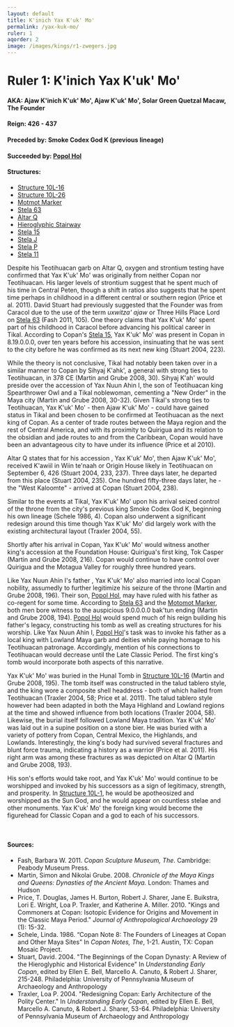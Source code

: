 ```yaml
---
layout: default
title: K'inich Yax K'uk' Mo'
permalink: /yax-kuk-mo/
ruler: 1
aqorder: 2
image: /images/kings/r1-zwegers.jpg
---
```


# Ruler 1: K'inich Yax K'uk' Mo'

#### <strong>AKA:</strong> Ajaw K'inich K'uk' Mo', Ajaw K'uk' Mo', Solar Green Quetzal Macaw, The Founder
#### <strong>Reign:</strong> 426 - 437
#### <strong>Preceded by:</strong> Smoke Codex God K (previous lineage)
#### <strong>Succeeded by:</strong> <a href="{{site.baseurl}}/popol-hol">Popol Hol</a>
#### <strong>Structures:</strong>
<ul>
<li><a href="{{site.baseurl}}/structure-16">Structure 10L-16</a></li>
<li><a href="{{site.baseurl}}/structure-26">Structure 10L-26</a></li>
<li><a href="{{site.baseurl}}/motmot-marker">Motmot Marker</a></li>
<li><a href="{{site.baseurl}}/stela-63">Stela 63</a></li>
<li><a href="{{site.baseurl}}/altar-q">Altar Q</a></li>
<li><a href="{{site.baseurl}}/hieroglyphic-stairway">Hieroglyphic Stairway</a></li>
<li><a href="{{site.baseurl}}/stela-15">Stela 15</a></li>
<li><a href="{{site.baseurl}}/stela-j">Stela J</a></li>
<li><a href="{{site.baseurl}}/stela-p">Stela P</a></li>
<li><a href="{{site.baseurl}}/stela-11">Stela 11</a></li>
</ul>

Despite his Teotihuacan garb on Altar Q, oxygen and strontium testing have confirmed that Yax K'uk' Mo' was originally from neither Copan nor Teotihuacan. His larger levels of strontium suggest that he spent much of his time in Central Peten, though a shift in ratios also suggests that he spent time perhaps in childhood in a different central or southern region (Price et al. 2011). David Stuart had previously suggested that the Founder was from Caracol due to the use of the term <em>uxwitza' ajaw</em> or Three Hills Place Lord on <a href="{{site.baseurl}}/stela-63">Stela 63</a> (Fash 2011, 105). One theory claims that Yax K'uk' Mo' spent part of his childhood in Caracol before advancing his political career in Tikal. According to Copan's  <a href="{{site.baseurl}}/stela-15">Stela 15</a>, Yax K'uk' Mo' was present in Copan in 8.19.0.0.0, over ten years before his accession, insinuating that he was sent to the city before he was confirmed as its next new king (Stuart 2004, 223).

While the theory is not conclusive, Tikal had notably been taken over in a similar manner to Copan by Sihyaj K'ahk', a general with strong ties to Teotihuacan, in 378 CE (Martin and Grube 2008, 30). Sihyaj K'ah' would preside over the accession of Yax Nuun Ahin I,  the son of Teotihuacan king Spearthrower Owl and a Tikal noblewoman, cementing a "New Order" in the Maya city (Martin and Grube 2008, 30-32). Given Tikal's strong ties to Teotihuacan, Yax K'uk' Mo' - then Ajaw K'uk' Mo' - could have gained status in Tikal and been chosen to be confirmed at Teotihuacan as the next king of Copan. As a center of trade routes between the Maya region and the rest of Central America, and with its proximity to Quirigua and its relation to the obsidian and jade routes to and from the Caribbean, Copan would have been an advantageous city to have under its influence (Price et al 2010).

Altar Q states that for his accession , Yax K'uk' Mo', then Ajaw K'uk' Mo', received K'awiil in Wiin te'naah or Origin House likely in Teotihuacan on September 6, 426 (Stuart 2004, 233, 237). Three days later, he departed from this place (Stuart 2004, 235). One hundred fifty-three days later, he - the "West Kaloomte" - arrived at Copan (Stuart 2004, 238).

Similar to the events at Tikal, Yax K'uk' Mo' upon his arrival seized control of the throne from the city's previous king Smoke Codex God K, beginning his own lineage (Schele 1986, 4). Copan also underwent a significant redesign around this time though Yax K'uk' Mo' did largely work with the existing architectural layout (Traxler 2004, 55).

Shortly after his arrival in Copan, Yax K'uk' Mo' would witness another king's accession at the Foundation House: Quirigua's first king, Tok Casper (Martin and Grube 2008, 216). Copan would continue to have control over Quirigua and the Motagua Valley for roughly three hundred years.  

Like Yax Nuun Ahin I's father , Yax K'uk' Mo' also married into local Copan nobility, assumedly to further legitimize his seizure of the throne (Martin and Grube 2008, 196). Their son, <a href="{{site.baseurl}}/popol-hol">Popol Hol</a>, may have ruled with his father as co-regent for some time. According to <a href="{{site.baseurl}}/stela-63">Stela 63</a> and the <a href="{{site.baseurl}}/motmot-marker">Motomot Marker</a>, both men bore witness to the auspicious 9.0.0.0.0 bak'tun ending (Martin and Grube 2008, 194). <a href="{{site.baseurl}}/popol-hol">Popol Hol</a> would spend much of his reign building his father's legacy, constructing his tomb as well as creating structures for his worship. Like Yax Nuun Ahin I, <a href="{{site.baseurl}}/popol-hol">Popol Hol</a>'s task was to invoke his father as a local king with Lowland Maya garb and deities while paying homage to his Teotihuacan patronage. Accordingly, mention of his connections to Teotihuacan would decrease until the Late Classic Period. The first king's tomb would incorporate both aspects of this narrative.

Yax K'uk' Mo' was buried in the Hunal Tomb in <a href="{{site.baseurl}}/structure-16"> Structure 10L-16</a> (Martin and Grube 2008, 195). The tomb itself was constructed in the  talud tablero style, and the king wore a composite shell headdress - both of which hailed from Teotihuacan (Traxler 2004, 58; Price et al. 2011). The talud tablero style however had been adapted in both the Maya Highland and Lowland regions at the time and showed influence from both locations (Traxler 2004, 58). Likewise, the burial itself followed Lowland Maya tradition. Yax K'uk' Mo' was laid out in a supine position on a stone bier. He was buried with a variety of pottery from Copan, Central Mexico, the Highlands, and Lowlands. Interestingly, the king's body had survived several fractures and blunt force trauma, indicating a history as a warrior (Price et al. 2011). His right arm was among these fractures as was depicted on Altar Q (Martin and Grube 2008, 193).

His son's efforts would take root, and Yax K'uk' Mo' would continue to be worshipped and invoked by his successors as a sign of legitimacy, strength, and prosperity. In <a href="{{site.baseurl}}/structure-16">Structure 10L-1</a>, he would be apotheosized and worshipped as the Sun God, and he would appear on countless stelae and other monuments. Yax K'uk' Mo' the foreign king would become the figurehead for Classic Copan and a god to each of his successors.

<br>

#### <strong>Sources:</strong>
<ul>
<li>Fash, Barbara W. 2011. <cite>Copan Sculpture Museum, The</cite>. Cambridge:
    Peabody Museum Press.</li>
<li>Martin, Simon and Nikolai Grube. 2008. <cite>Chronicle of the Maya Kings and Queens: Dynasties of the Ancient Maya.</cite> London: Thames and Hudson</li>
<li>Price, T. Douglas, James H. Burton, Robert J. Sharer, Jane E. Buikstra, Lori E. Wright, Loa P. Traxler, and Katherine A. Miller. 2010. "Kings and Commoners at Copan: Isotopic Evidence for Origins and Movement in the Classic Maya Period." <cite>Journal of Anthropological Archaeology</cite> 29 (1): 15-32.</li>
<li>Schele, Linda. 1986. “Copan Note 8: The Founders of Lineages at Copan and Other Maya Sites” In <cite>Copan Notes, The</cite>, 1-21. Austin, TX: Copan Mosaic Project.</li>
<li>Stuart, David. 2004. "The Beginnings of the Copan Dynasty: A Review of the Hieroglyphic and Historical Evidence" In <cite>Understanding Early Copan</cite>, edited by Ellen E. Bell, Marcello A. Canuto, & Robert J. Sharer, 215-248. Philadelphia: University of Pennsylvania Museum of Archaeology and Anthropology</li>
<li>Traxler, Loa P. 2004. "Redesigning Copan: Early Architecture of the Polity Center." In <cite>Understanding Early Copan</cite>, edited by Ellen E. Bell, Marcello A. Canuto, & Robert J. Sharer, 53-64. Philadelphia: University of Pennsylvania Museum of Archaeology and Anthropology</li>
</ul>
